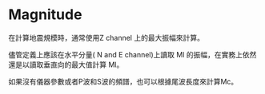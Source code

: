 # Magnitude

在計算地震規模時，通常使用Z channel 上的最大振幅來計算。

儘管定義上應該在水平分量\( N and E channel\)上讀取 Ml 的振幅，在實務上依然還是以讀取垂直向的最大值計算 Ml。 

如果沒有儀器參數或者P波和S波的頻譜，也可以根據尾波長度來計算Mc。


